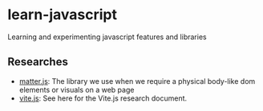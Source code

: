 # learn-javascript

Learning and experimenting javascript features and libraries

## Researches

- [matter.js](matter-js/README.md): The library we use when we require a
  physical body-like dom elements or visuals on a web page
- [vite.js](vite-js/README.md): See here for the Vite.js research document.

